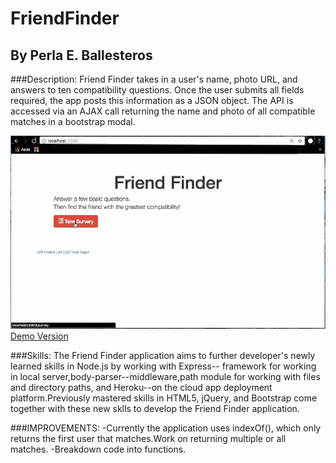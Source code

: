 # FriendFinder
## By Perla E. Ballesteros

###Description:
Friend Finder takes in a user's name, photo URL, and answers to ten compatibility questions. Once the user submits all fields required, the app posts this information as a JSON object. The API is accessed via an AJAX call returning the name and photo of all compatible matches in a bootstrap modal.

![Demo gif](/imgs/FriendFinderDemo.gif)
[Demo Version](https://www.google.com)

###Skills:
The Friend Finder application aims to further developer's newly learned skills in Node.js by working with Express-- framework for working in local server,body-parser--middleware,path module for working with files and directory paths, and Heroku--on the cloud app deployment platform.Previously mastered skills in HTML5, jQuery, and Bootstrap come together with these new sklls to develop the Friend Finder application.

###IMPROVEMENTS:
-Currently the application uses indexOf(), which only returns the first user that matches.Work on returning multiple or all matches. 
-Breakdown code into functions.
